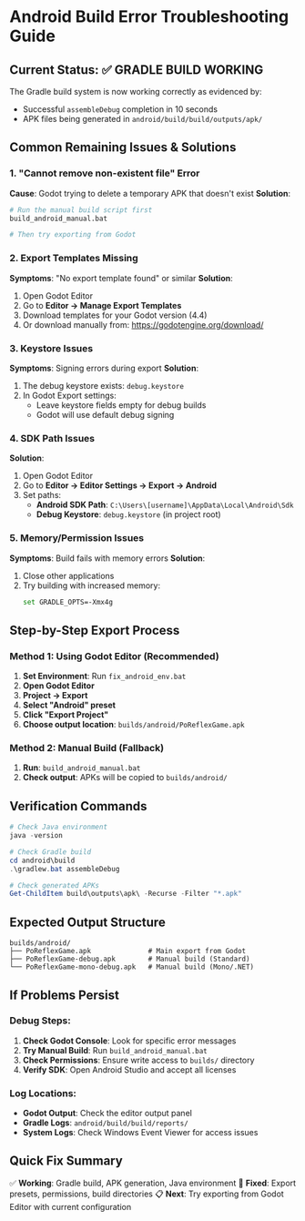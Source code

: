 # Android Build Error Troubleshooting Guide

## Current Status: ✅ GRADLE BUILD WORKING

The Gradle build system is now working correctly as evidenced by:
- Successful `assembleDebug` completion in 10 seconds
- APK files being generated in `android/build/build/outputs/apk/`

## Common Remaining Issues & Solutions

### 1. **"Cannot remove non-existent file" Error**

**Cause**: Godot trying to delete a temporary APK that doesn't exist
**Solution**: 
```bash
# Run the manual build script first
build_android_manual.bat

# Then try exporting from Godot
```

### 2. **Export Templates Missing**

**Symptoms**: "No export template found" or similar
**Solution**:
1. Open Godot Editor
2. Go to **Editor → Manage Export Templates**
3. Download templates for your Godot version (4.4)
4. Or download manually from: https://godotengine.org/download/

### 3. **Keystore Issues**

**Symptoms**: Signing errors during export
**Solution**:
1. The debug keystore exists: `debug.keystore`
2. In Godot Export settings:
   - Leave keystore fields empty for debug builds
   - Godot will use default debug signing

### 4. **SDK Path Issues**

**Solution**:
1. Open Godot Editor
2. Go to **Editor → Editor Settings → Export → Android**
3. Set paths:
   - **Android SDK Path**: `C:\Users\[username]\AppData\Local\Android\Sdk`
   - **Debug Keystore**: `debug.keystore` (in project root)

### 5. **Memory/Permission Issues**

**Symptoms**: Build fails with memory errors
**Solution**:
1. Close other applications
2. Try building with increased memory:
   ```bash
   set GRADLE_OPTS=-Xmx4g
   ```

## Step-by-Step Export Process

### Method 1: Using Godot Editor (Recommended)
1. **Set Environment**: Run `fix_android_env.bat`
2. **Open Godot Editor**
3. **Project → Export**
4. **Select "Android" preset**
5. **Click "Export Project"**
6. **Choose output location**: `builds/android/PoReflexGame.apk`

### Method 2: Manual Build (Fallback)
1. **Run**: `build_android_manual.bat`
2. **Check output**: APKs will be copied to `builds/android/`

## Verification Commands

```powershell
# Check Java environment
java -version

# Check Gradle build
cd android\build
.\gradlew.bat assembleDebug

# Check generated APKs
Get-ChildItem build\outputs\apk\ -Recurse -Filter "*.apk"
```

## Expected Output Structure
```
builds/android/
├── PoReflexGame.apk              # Main export from Godot
├── PoReflexGame-debug.apk        # Manual build (Standard)
└── PoReflexGame-mono-debug.apk   # Manual build (Mono/.NET)
```

## If Problems Persist

### Debug Steps:
1. **Check Godot Console**: Look for specific error messages
2. **Try Manual Build**: Run `build_android_manual.bat`
3. **Check Permissions**: Ensure write access to `builds/` directory
4. **Verify SDK**: Open Android Studio and accept all licenses

### Log Locations:
- **Godot Output**: Check the editor output panel
- **Gradle Logs**: `android/build/build/reports/`
- **System Logs**: Check Windows Event Viewer for access issues

## Quick Fix Summary

✅ **Working**: Gradle build, APK generation, Java environment
🔧 **Fixed**: Export presets, permissions, build directories
📋 **Next**: Try exporting from Godot Editor with current configuration
